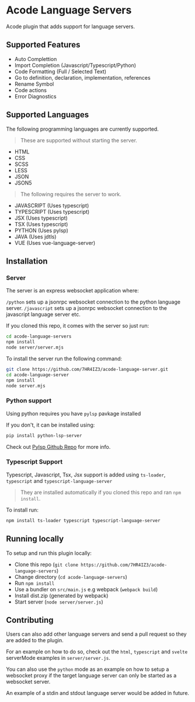 # Acode Language Servers

Acode plugin that adds support for language servers.


## Supported Features

- Auto Complettion
- Import Completion (Javascript/Typescript/Python)
- Code Formatting (Full / Selected Text)
- Go to definition, declaration, implementation, references
- Rename Symbol
- Code actions
- Error Diagnostics


## Supported Languages


The following programming languages are currently supported.


> These are supported without starting the server.

- HTML
- CSS 
- SCSS 
- LESS
- JSON
- JSON5

> The following requires the server to work.

- JAVASCRIPT (Uses typescript)
- TYPESCRIPT (Uses typescript)
- JSX (Uses typescript)
- TSX (Uses typescript)
- PYTHON (Uses pylsp)
- JAVA (Uses jdtls)
- VUE (Uses vue-language-server)


## Installation



### Server

The server is an express websocket application where:

`/python` sets up a jsonrpc websocket connection to the python language server.
`/javascript` sets up a jsonrpc websocket connection to the javascript language
server etc.

If you cloned this repo, it comes with the server so just run:

``` bash
cd acode-language-servers
npm install
node server/server.mjs
```


To install the server run the following command:

``` bash
git clone https://github.com/7HR4IZ3/acode-language-server.git
cd acode-language-server
npm install
node server.mjs
```

### Python support

Using python requires you have `pylsp` pavkage installed

If you don't, it can be installed using:

```bash
pip install python-lsp-server
```

Check out [Pylsp Github Repo](https://github.com/python-lsp/python-lsp-server) for more info.

### Typescript Support

Typescript, Javascript, Tsx, Jsx support is added using `ts-loader`, `typescript` and `typescript-language-server`


> They are installed automatically if you cloned this repo and ran `npm install`.

To install run:

```bash
npm install ts-loader typescript typescript-language-server
```


## Running locally


To setup and run this plugin locally:

- Clone this repo (`git clone https://github.com/7HR4IZ3/acode-language-servers`)
- Change directory (`cd acode-language-servers`)
- Run `npm install`
- Use a bundler on `src/main.js` e.g webpack (`webpack build`)
- Install dist.zip (generated by webpack)
- Start server (`node server/server.js`)


## Contributing


Users can also add other language servers and send a pull request so they are
added to the plugin.

For an example on how to do so, check out the `html`, `typescript` and `svelte`
serverMode examples in `server/server.js`.

You can also use the `python` mode as an example on how to setup a websocket
proxy if the target language server can only be started as a websocket server.

An example of a stdin and stdout language server would be added in future.
